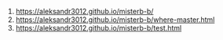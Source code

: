 1. <https://aleksandr3012.github.io/misterb-b/>
2. <https://aleksandr3012.github.io/misterb-b/where-master.html>
3. <https://aleksandr3012.github.io/misterb-b/test.html>